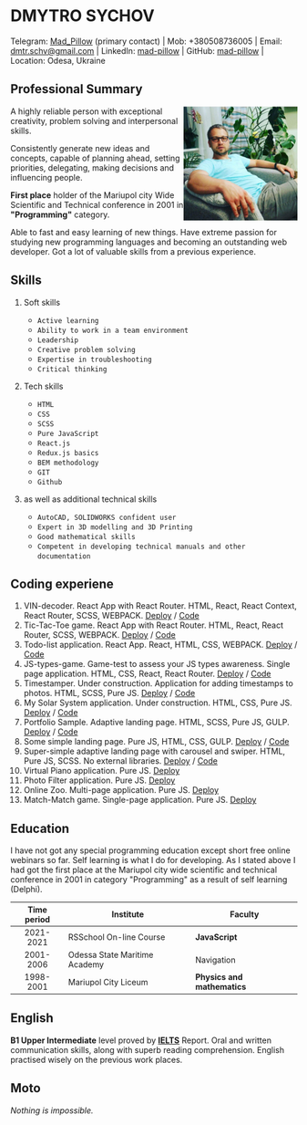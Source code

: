 # **DMYTRO SYCHOV**

Telegram: [Mad_Pillow](https://t.me/Mad_Pillow) (primary contact) \| Mob: +380508736005 \| Email: [dmtr.schv@gmail.com](mailto:dmtr.schv@gmail.com) \| LinkedIn: [mad-pillow](http://www.linkedin.com/in/mad-pillow) \| GitHub: [mad-pillow](https://github.com/mad-pillow) \| Location: Odesa, Ukraine

## **Professional Summary**

<img align="right" src="./images/avatar.jpg" style="width: 200px" />

A highly reliable person with exceptional creativity, problem solving and interpersonal skills.

Consistently generate new ideas and concepts, capable of planning ahead, setting priorities, delegating, making decisions and influencing people.

**First place** holder of the Mariupol city Wide Scientific and Technical conference in 2001 in **"Programming"** category.

Able to fast and easy learning of new things. Have extreme passion for studying new programming languages and becoming an outstanding web developer. Got a lot of valuable skills from a previous experience.

## **Skills**

1. Soft skills

   - `Active learning`
   - `Ability to work in a team environment`
   - `Leadership`
   - `Creative problem solving`
   - `Expertise in troubleshooting`
   - `Critical thinking`

2. Tech skills

   - `HTML`
   - `CSS`
   - `SCSS`
   - `Pure JavaScript`
   - `React.js`
   - `Redux.js basics`
   - `BEM methodology`
   - `GIT`
   - `Github`

3. as well as additional technical skills
   - `AutoCAD, SOLIDWORKS confident user`
   - `Expert in 3D modelling and 3D Printing`
   - `Good mathematical skills`
   - `Competent in developing technical manuals and other documentation`

## **Coding experiene**

1. VIN-decoder. React App with React Router. HTML, React, React Context, React Router, SCSS, WEBPACK. [Deploy](https://mad-pillow.github.io/vin-decoder) / [Code](https://github.com/mad-pillow/vin-decoder)
1. Tic-Tac-Toe game. React App with React Router. HTML, React, React Router, SCSS, WEBPACK. [Deploy](https://mad-pillow.github.io/tic-tac-toe/) / [Code](https://github.com/mad-pillow/tic-tac-toe/tree/development)
1. Todo-list application. React App. React, HTML, CSS, WEBPACK. [Deploy](https://mad-pillow.github.io/todo-app/) / [Code](https://github.com/mad-pillow/todo-app/tree/development)
1. JS-types-game. Game-test to assess your JS types awareness. Single page application. HTML, CSS, React, React Router. [Deploy](https://mad-pillow.github.io/JS-types-game/#/) / [Code](https://github.com/mad-pillow/JS-types-game)
1. Timestamper. Under construction. Application for adding timestamps to photos. HTML, SCSS, Pure JS. [Deploy](https://mad-pillow.github.io/timestamper/) / [Code](https://github.com/mad-pillow/timestamper)
1. My Solar System application. Under construction. HTML, CSS, Pure JS. [Deploy](https://mad-pillow.github.io/my_solar_system/) / [Code](https://github.com/mad-pillow/my_solar_system)
1. Portfolio Sample. Adaptive landing page. HTML, SCSS, Pure JS, GULP. [Deploy](https://mad-pillow.github.io/online-portfolio-sample/) / [Code](https://github.com/mad-pillow/online-portfolio-sample)
1. Some simple landing page. Pure JS, HTML, CSS, GULP. [Deploy](https://mad-pillow.github.io/vestibulum/) / [Code](https://github.com/mad-pillow/vestibulum)
1. Super-simple adaptive landing page with carousel and swiper. HTML, Pure JS, SCSS. No external libraries. [Deploy](https://mad-pillow.github.io/wildlife/) / [Code](https://github.com/mad-pillow/wildlife)
1. Virtual Piano application. Pure JS. [Deploy](https://rolling-scopes-school.github.io/mad-pillow-JSFE2021Q1/virtual-piano)
1. Photo Filter application. Pure JS. [Deploy](https://rolling-scopes-school.github.io/mad-pillow-JSFE2021Q1/photo-filter)
1. Online Zoo. Multi-page application. Pure JS. [Deploy](https://rolling-scopes-school.github.io/mad-pillow-JSFE2021Q1/online-zoo)
1. Match-Match game. Single-page application. Pure JS. [Deploy](https://rolling-scopes-school.github.io/mad-pillow-JSFE2021Q1/match-match-game/#)

## **Education**

I have not got any special programming education except short free online webinars so far. Self learning is what I do for developing. As I stated above I had got the first place at the Mariupol city wide scientific and technical conference in 2001 in category "Programming" as a result of self learning (Delphi).

| Time period | Institute                     | Faculty                     |
| :---------: | ----------------------------- | --------------------------- |
|  2021-2021  | RSSchool On-line Course       | **JavaScript**              |
|  2001-2006  | Odessa State Maritime Academy | Navigation                  |
|  1998-2001  | Mariupol City Liceum          | **Physics and mathematics** |

## **English**

**B1 Upper Intermediate** level proved by **[IELTS](https://www.ielts.org/)** Report. Oral and written communication
skills, along with superb reading comprehension. English practised wisely on the previous work places.

## **Moto**

_Nothing is impossible._
